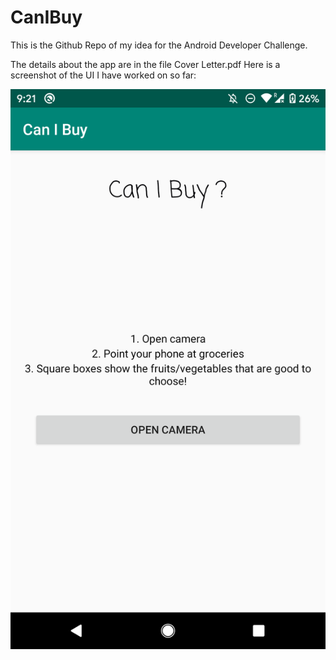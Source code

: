 # CanIBuy
This is the Github Repo of my idea for the Android Developer Challenge.

The details about the app are in the file Cover Letter.pdf
Here is a screenshot of the UI I have worked on so far:

![Screenshot UI](Screenshot_20191201-212121.png)
 
